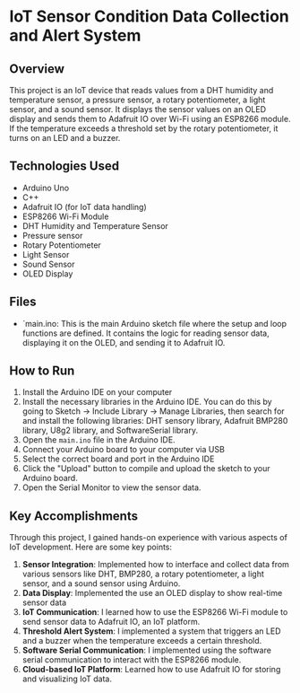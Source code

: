 # IoT Sensor Condition Data Collection and Alert System

## Overview

This project is an IoT device that reads values from a DHT humidity and temperature sensor, a pressure sensor, a rotary potentiometer, a light sensor, and a sound sensor. It displays the sensor values on an OLED display and sends them to Adafruit IO over Wi-Fi using an ESP8266 module. If the temperature exceeds a threshold set by the rotary potentiometer, it turns on an LED and a buzzer.

## Technologies Used

- Arduino Uno
- C++
- Adafruit IO (for IoT data handling)
- ESP8266 Wi-Fi Module
- DHT Humidity and Temperature Sensor
- Pressure sensor
- Rotary Potentiometer
- Light Sensor
- Sound Sensor
- OLED Display

## Files

- `main.ino: This is the main Arduino sketch file where the setup and loop functions are defined. It contains the logic for reading sensor data, displaying it on the OLED, and sending it to Adafruit IO.

## How to Run

1. Install the Arduino IDE on your computer
2. Install the necessary libraries in the Arduino IDE. You can do this by going to Sketch -> Include Library -> Manage Libraries, then search for and install the following libraries: DHT sensory library, Adafruit BMP280 library, U8g2 library, and SoftwareSerial library.
3. Open the `main.ino` file in the Arduino IDE.
4. Connect your Arduino board to your computer via USB
5. Select the correct board and port in the Arduino IDE
6. Click the "Upload" button to compile and upload the sketch to your Arduino board.
7. Open the Serial Monitor to view the sensor data.

## Key Accomplishments

Through this project, I gained hands-on experience with various aspects of IoT development. Here are some key points:

1. **Sensor Integration**: Implemented how to interface and collect data from various sensors like DHT, BMP280, a rotary potentiometer, a light sensor, and a sound sensor using Arduino.
2. **Data Display**: Implemented the use an OLED display to show real-time sensor data
3. **IoT Communication**: I learned how to use the ESP8266 Wi-Fi module to send sensor data to Adafruit IO, an IoT platform.
4. **Threshold Alert System**: I implemented a system that triggers an LED and a buzzer when the temperature exceeds a certain threshold.
5. **Software Serial Communication**: I implemented using the software serial communication to interact with the ESP8266 module.
6. **Cloud-based IoT Platform**: Learned how to use Adafruit IO for storing and visualizing IoT data.
